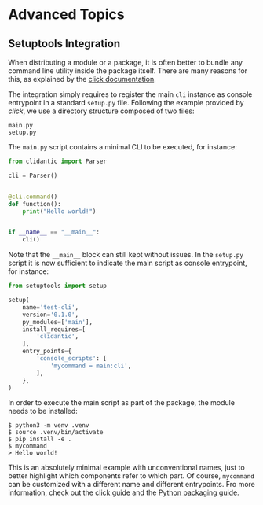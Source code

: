 # Advanced Topics

## Setuptools Integration
When distributing a module or a package, it is often better to bundle any command line utility inside the package
itself. There are many reasons for this, as explained by the [click documentation](https://click.palletsprojects.com/en/8.1.x/setuptools/).

The integration simply requires to register the main `cli` instance as console entrypoint in a standard `setup.py` file.
Following the example provided by *click*, we use a directory structure composed of two files:
```
main.py
setup.py
```
The `main.py` script contains a minimal CLI to be executed, for instance:
```python
from clidantic import Parser

cli = Parser()


@cli.command()
def function():
    print("Hello world!")


if __name__ == "__main__":
    cli()
```
Note that the `__main__` block can still kept without issues.
In the `setup.py` script it is now sufficient to indicate the main script as console entrypoint, for instance:

```python
from setuptools import setup

setup(
    name='test-cli',
    version='0.1.0',
    py_modules=['main'],
    install_requires=[
        'clidantic',
    ],
    entry_points={
        'console_scripts': [
            'mycommand = main:cli',
        ],
    },
)
```
In order to execute the main script as part of the package, the module needs to be installed:
```console
$ python3 -m venv .venv
$ source .venv/bin/activate
$ pip install -e .
$ mycommand
> Hello world!
```

This is an absolutely minimal example with unconventional names, just to better highlight which components refer to which part.
Of course, `mycommand` can be customized with a different name and different entrypoints.
Fro more information, check out the [click guide](https://click.palletsprojects.com/en/8.1.x/setuptools/) and the [Python packaging guide](https://python-packaging.readthedocs.io/en/latest/command-line-scripts.html#the-console-scripts-entry-point).
